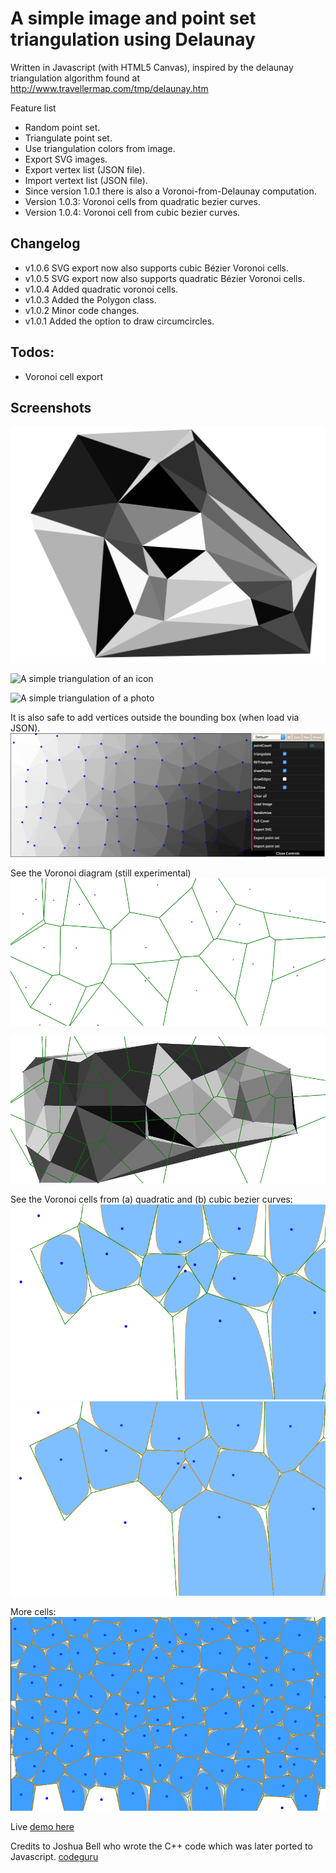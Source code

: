 # A simple image and point set triangulation using Delaunay 

Written in Javascript (with HTML5 Canvas), inspired by the delaunay triangulation algorithm found at
http://www.travellermap.com/tmp/delaunay.htm

Feature list
 * Random point set.
 * Triangulate point set.
 * Use triangulation colors from image.
 * Export SVG images.
 * Export vertex list (JSON file).
 * Import vertext list (JSON file).
 * Since version 1.0.1 there is also a Voronoi-from-Delaunay computation.
 * Version 1.0.3: Voronoi cells from quadratic bezier curves.
 * Version 1.0.4: Voronoi cell from cubic bezier curves.

## Changelog
 * v1.0.6 SVG export now also supports cubic Bézier Voronoi cells.
 * v1.0.5 SVG export now also supports quadratic Bézier Voronoi cells.
 * v1.0.4 Added quadratic voronoi cells.
 * v1.0.3 Added the Polygon class.
 * v1.0.2 Minor code changes.
 * v1.0.1 Added the option to draw circumcircles. 

## Todos:
 * Voronoi cell export


## Screenshots
![A simple triangulation with 25 points](screenshots/triangulation-a.png)


![A simple triangulation of an icon](screenshots/triangulation_2.svg)


![A simple triangulation of a photo](screenshots/IMG_20170901_232450_800x600_triangulation.svg)

It is also safe to add vertices outside the bounding box (when load via JSON).
![Bounds safe color picker](screenshots/screenshot-safe-border-20180308.png)


See the Voronoi diagram (still experimental)
![Voronoi diagram](screenshots/voronoi-a-50pct.png "Voronoi Diagram A")

![Voronoi diagram](screenshots/voronoi-a-with-triangles-50pct.png "Voronoi Diagram A with triangles")


See the Voronoi cells from (a) quadratic and (b) cubic bezier curves:
![Quadratic Bezier Voronoi Cells](screenshots/voronoi-bezier-cell-a-quadratic.png "Quadratic Bezier Voronoi Cells")
![Cubic Bezier Voronoi Cells with threshold 1.0](screenshots/voronoi-bezier-cell-a-cubic.png "Cubic Bezier Voronoi Cells with threshold 1.0")

More cells:
![Cubic and quadratic bezier Voronoi cells with threshold 1.0](screenshots/voronoi-bezier-cell-b-both.png "Cubic and quadratic bezier Voronoi cells with threshold 1.0")



Live [demo here](http://int2byte.de/public/image-triangulation/main.html "Demo here")



Credits to Joshua Bell who wrote the C++ code which was later ported to Javascript.
[codeguru](http://www.codeguru.com/cpp/data/mfc_database/misc/article.php/c8901/)